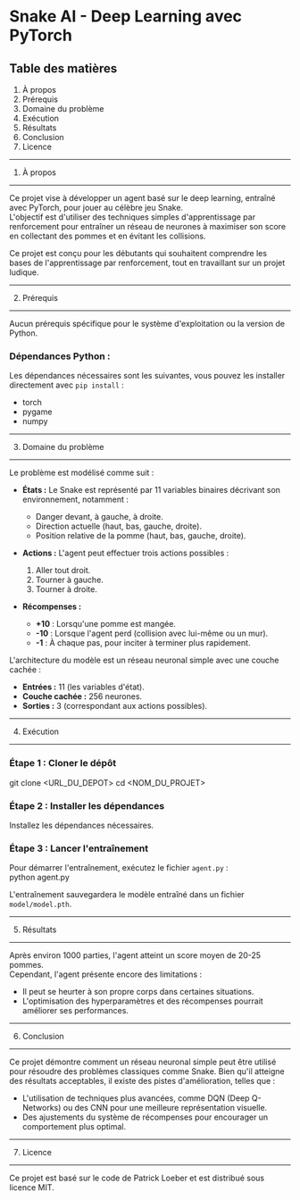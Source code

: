 Snake AI - Deep Learning avec PyTorch
=====================================

Table des matières
------------------
1. À propos
2. Prérequis
3. Domaine du problème
4. Exécution
5. Résultats
6. Conclusion
7. Licence

---

1. À propos
-----------
Ce projet vise à développer un agent basé sur le deep learning, entraîné avec PyTorch, pour jouer au célèbre jeu Snake.  
L'objectif est d'utiliser des techniques simples d'apprentissage par renforcement pour entraîner un réseau de neurones à maximiser son score en collectant des pommes et en évitant les collisions.

Ce projet est conçu pour les débutants qui souhaitent comprendre les bases de l'apprentissage par renforcement, tout en travaillant sur un projet ludique.

---

2. Prérequis
------------
Aucun prérequis spécifique pour le système d'exploitation ou la version de Python.  

### Dépendances Python :
Les dépendances nécessaires sont les suivantes, vous pouvez les installer directement avec `pip install` :
- torch
- pygame
- numpy

---

3. Domaine du problème
-----------------------
Le problème est modélisé comme suit :

- **États :** Le Snake est représenté par 11 variables binaires décrivant son environnement, notamment :
  - Danger devant, à gauche, à droite.
  - Direction actuelle (haut, bas, gauche, droite).
  - Position relative de la pomme (haut, bas, gauche, droite).
  
- **Actions :** L'agent peut effectuer trois actions possibles :
  1. Aller tout droit.
  2. Tourner à gauche.
  3. Tourner à droite.

- **Récompenses :**
  - **+10** : Lorsqu'une pomme est mangée.
  - **-10** : Lorsque l'agent perd (collision avec lui-même ou un mur).
  - **-1** : À chaque pas, pour inciter à terminer plus rapidement.

L'architecture du modèle est un réseau neuronal simple avec une couche cachée :
- **Entrées :** 11 (les variables d'état).
- **Couche cachée :** 256 neurones.
- **Sorties :** 3 (correspondant aux actions possibles).

---

4. Exécution
------------
### Étape 1 : Cloner le dépôt
git clone <URL_DU_DEPOT>
cd <NOM_DU_PROJET>


### Étape 2 : Installer les dépendances  
Installez les dépendances nécessaires.

### Étape 3 : Lancer l'entraînement  
Pour démarrer l'entraînement, exécutez le fichier `agent.py` :  
python agent.py  

L'entraînement sauvegardera le modèle entraîné dans un fichier `model/model.pth`.

---

5. Résultats
------------
Après environ 1000 parties, l'agent atteint un score moyen de 20-25 pommes.  
Cependant, l'agent présente encore des limitations :  
- Il peut se heurter à son propre corps dans certaines situations.
- L'optimisation des hyperparamètres et des récompenses pourrait améliorer ses performances.

---

6. Conclusion
-------------
Ce projet démontre comment un réseau neuronal simple peut être utilisé pour résoudre des problèmes classiques comme Snake. Bien qu'il atteigne des résultats acceptables, il existe des pistes d'amélioration, telles que :
- L'utilisation de techniques plus avancées, comme DQN (Deep Q-Networks) ou des CNN pour une meilleure représentation visuelle.
- Des ajustements du système de récompenses pour encourager un comportement plus optimal.

---

7. Licence
----------
Ce projet est basé sur le code de Patrick Loeber et est distribué sous licence MIT.  
